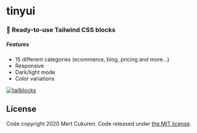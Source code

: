 # tinyui
### 🎉 Ready-to-use Tailwind CSS blocks
##### Features

* 15 different categories (ecommerce, blog, pricing and more...)
* Responsive
* Dark/light mode
* Color variations

[![tailblocks](https://github.com/mertjf/tailblocks/blob/master/public/preview.gif)](https://mertjf.github.io/tailblocks)

## License

Code copyright 2020 Mert Cukuren. Code released under [the MIT license](https://github.com/mertjf/tailblocks/blob/master/LICENSE).
